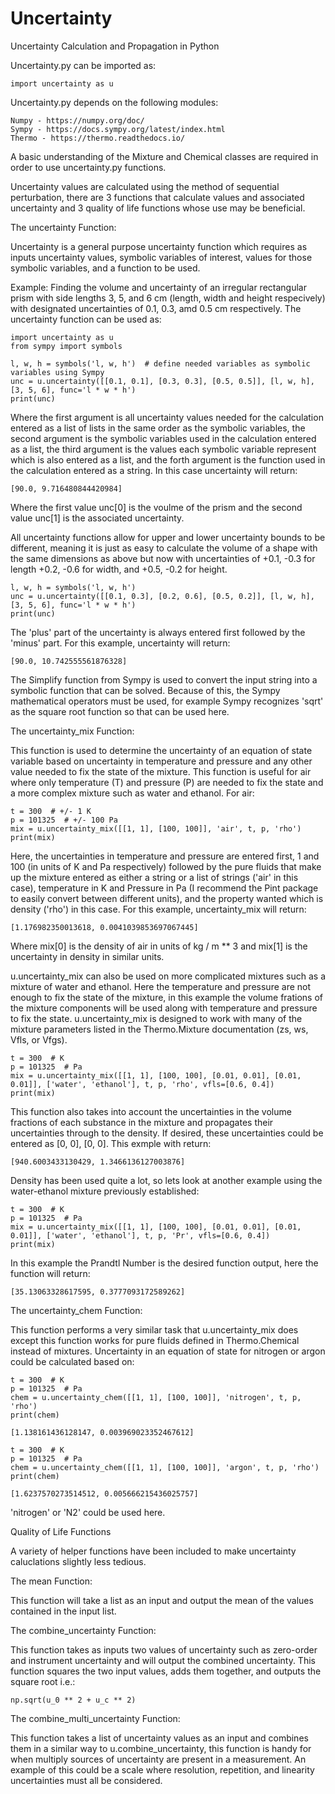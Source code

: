 # Uncertainty
Uncertainty Calculation and Propagation in Python

Uncertainty.py can be imported as: 

	import uncertainty as u

Uncertainty.py depends on the following modules:

	Numpy - https://numpy.org/doc/
	Sympy - https://docs.sympy.org/latest/index.html
	Thermo - https://thermo.readthedocs.io/

A basic understanding of the Mixture and Chemical classes are required in order to use uncertainty.py functions.

Uncertainty values are calculated using the method of sequential perturbation, there are 3 functions that calculate values and associated uncertainty and 3 quality of life functions whose use may be beneficial.

The uncertainty Function:

Uncertainty is a general purpose uncertainty function which requires as inputs uncertainty values, symbolic variables of interest, values for those symbolic variables, and a function to be used. 

Example: Finding the volume and uncertainty of an irregular rectangular prism with side lengths 3, 5, and 6 cm (length, width and height respecively) with designated uncertainties of 0.1, 0.3, amd 0.5 cm respectively. The uncertainty function can be used as:
	
	import uncertainty as u
	from sympy import symbols
	
	l, w, h = symbols('l, w, h')  # define needed variables as symbolic variables using Sympy
	unc = u.uncertainty([[0.1, 0.1], [0.3, 0.3], [0.5, 0.5]], [l, w, h], [3, 5, 6], func='l * w * h')
	print(unc)

Where the first argument is all uncertainty values needed for the calculation entered as a list of lists in the same order as the symbolic variables, the second argument is the symbolic variables used in the calculation entered as a list, the third argument is the values each symbolic variable represent which is also entered as a list, and the forth argument is the function used in the calculation entered as a string. In this case uncertainty will return:

	[90.0, 9.716480844420984]

Where the first value unc[0] is the voulme of the prism and the second value unc[1] is the associated uncertainty. 

All uncertainty functions allow for upper and lower uncertainty bounds to be different, meaning it is just as easy to calculate the volume of a shape with the same dimensions as above but now with uncertainties of +0.1, -0.3 for length +0.2, -0.6 for width, and +0.5, -0.2 for height. 

	l, w, h = symbols('l, w, h')
	unc = u.uncertainty([[0.1, 0.3], [0.2, 0.6], [0.5, 0.2]], [l, w, h], [3, 5, 6], func='l * w * h')
	print(unc)

The 'plus' part of the uncertainty is always entered first followed by the 'minus' part. For this example, uncertainty will return:

	[90.0, 10.742555561876328]

The Simplify function from Sympy is used to convert the input string into a symbolic function that can be solved. Because of this, the Sympy mathematical operators must be used, for example Sympy recognizes 'sqrt' as the square root function so that can be used here. 

The uncertainty_mix Function:

This function is used to determine the uncertainty of an equation of state variable based on uncertainty in temperature and pressure and any other value needed to fix the state of the mixture. This function is useful for air where only temperature (T) and pressure (P) are needed to fix the state and a more complex mixture such as water and ethanol. For air:

	t = 300  # +/- 1 K
	p = 101325  # +/- 100 Pa
	mix = u.uncertainty_mix([[1, 1], [100, 100]], 'air', t, p, 'rho')
	print(mix)

Here, the uncertainties in temperature and pressure are entered first, 1 and 100 (in units of K and Pa respectively) followed by the pure fluids that make up the mixture entered as either a string or a list of strings ('air' in this case), temperature in K and Pressure in Pa (I recommend the Pint package to easily convert between different units), and the property wanted which is density ('rho') in this case. For this example, uncertainty_mix will return:

	[1.176982350013618, 0.0041039853697067445]

Where mix[0] is the density of air in units of kg / m ** 3 and mix[1] is the uncertainty in density in similar units.

u.uncertainty_mix can also be used on more complicated mixtures such as a mixture of water and ethanol. Here the temperature and pressure are not enough to fix the state of the mixture, in this example the volume frations of the mixture components will be used along with temperature and pressure to fix the state. u.uncertainty_mix is designed to work with many of the mixture parameters listed in the Thermo.Mixture documentation (zs, ws, Vfls, or Vfgs).

	t = 300  # K
	p = 101325  # Pa
	mix = u.uncertainty_mix([[1, 1], [100, 100], [0.01, 0.01], [0.01, 0.01]], ['water', 'ethanol'], t, p, 'rho', vfls=[0.6, 0.4])
	print(mix)

This function also takes into account the uncertainties in the volume fractions of each substance in the mixture and propagates their uncertainties through to the density. If desired, these uncertainties could be entered as [0, 0], [0, 0].
This exmple with return:

	[940.6003433130429, 1.3466136127003876]

Density has been used quite a lot, so lets look at another example using the water-ethanol mixture previously established:

	t = 300  # K
	p = 101325  # Pa
	mix = u.uncertainty_mix([[1, 1], [100, 100], [0.01, 0.01], [0.01, 0.01]], ['water', 'ethanol'], t, p, 'Pr', vfls=[0.6, 0.4])
	print(mix)

In this example the Prandtl Number is the desired function output, here the function will return:

	[35.13063328617595, 0.3777093172589262]

The uncertainty_chem Function:

This function performs a very similar task that u.uncertainty_mix does except this function works for pure fluids defined in Thermo.Chemical instead of mixtures. Uncertainty in an equation of state for nitrogen or argon could be calculated based on:

	t = 300  # K
	p = 101325  # Pa
	chem = u.uncertainty_chem([[1, 1], [100, 100]], 'nitrogen', t, p, 'rho')
	print(chem)

	[1.138161436128147, 0.003969023352467612]

	t = 300  # K
	p = 101325  # Pa
	chem = u.uncertainty_chem([[1, 1], [100, 100]], 'argon', t, p, 'rho')
	print(chem)

	[1.6237570273514512, 0.005666215436025757]

'nitrogen' or 'N2' could be used here.


Quality of Life Functions

A variety of helper functions have been included to make uncertainty caluclations slightly less tedious.

The mean Function:

This function will take a list as an input and output the mean of the values contained in the input list.

The combine_uncertainty Function:

This function takes as inputs two values of uncertainty such as zero-order and instrument uncertainty and will output the combined uncertainty. This function squares the two input values, adds them together, and outputs the square root i.e.:

	np.sqrt(u_0 ** 2 + u_c ** 2)

The combine_multi_uncertainty Function:

This function takes a list of uncertainty values as an input and combines them in a similar way to u.combine_uncertainty, this function is handy for when multiply sources of uncertainty are present in a measurement. An example of this could be a scale where resolution, repetition, and linearity uncertainties must all be considered. 
